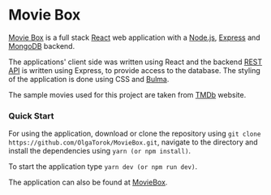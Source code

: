 # Movie Box

[Movie Box](https://github.com/OlgaTorok/MovieBox) is a full stack [React](https://reactjs.org/) web application with a [Node.js](https://nodejs.org/en/), [Express](https://expressjs.com/) and [MongoDB](https://www.mongodb.com/cloud/atlas/) backend. 

The applications' client side was written using React and the backend [REST API](https://restfulapi.net/) is written using Express, to provide access to the database. The styling of the application is done using CSS and [Bulma](https://bulma.io/). 

The sample movies used for this project are taken from [TMDb](https://www.themoviedb.org/) website. 

### Quick Start
For using the application, download or clone the repository using ``git clone https://github.com/OlgaTorok/MovieBox.git``, navigate to the directory and install the dependencies using ``yarn (or npm install)``.  

To start the application type ``yarn dev (or npm run dev)``.

The application can also be found at [MovieBox](https://movie-box-react.herokuapp.com/).
